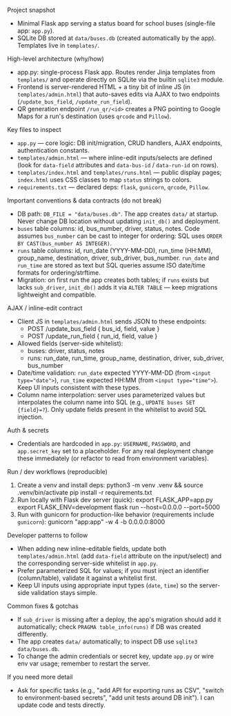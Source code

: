 Project snapshot
- Minimal Flask app serving a status board for school buses (single-file app: `app.py`).
- SQLite DB stored at `data/buses.db` (created automatically by the app). Templates live in `templates/`.

High-level architecture (why/how)
- app.py: single-process Flask app. Routes render Jinja templates from `templates/` and operate directly on SQLite via the builtin `sqlite3` module.
- Frontend is server-rendered HTML + a tiny bit of inline JS (in `templates/admin.html`) that auto-saves edits via AJAX to two endpoints (`/update_bus_field`, `/update_run_field`).
- QR generation endpoint `/run_qr/<id>` creates a PNG pointing to Google Maps for a run's destination (uses `qrcode` and `Pillow`).

Key files to inspect
- `app.py` — core logic: DB init/migration, CRUD handlers, AJAX endpoints, authentication constants.
- `templates/admin.html` — where inline-edit inputs/selects are defined (look for `data-field` attributes and `data-bus-id` / `data-run-id` on rows).
- `templates/index.html` and `templates/runs.html` — public display pages; `index.html` uses CSS classes to map `status` strings to colors.
- `requirements.txt` — declared deps: `flask`, `gunicorn`, `qrcode`, `Pillow`.

Important conventions & data contracts (do not break)
- DB path: `DB_FILE = "data/buses.db"`. The app creates `data/` at startup. Never change DB location without updating `init_db()` and deployment.
- `buses` table columns: id, bus_number, driver, status, notes. Code assumes `bus_number` can be cast to integer for ordering: SQL uses `ORDER BY CAST(bus_number AS INTEGER)`.
- `runs` table columns: id, run_date (YYYY-MM-DD), run_time (HH:MM), group_name, destination, driver, sub_driver, bus_number. `run_date` and `run_time` are stored as text but SQL queries assume ISO date/time formats for ordering/strftime.
- Migration: on first run the app creates both tables; if `runs` exists but lacks `sub_driver`, `init_db()` adds it via `ALTER TABLE` — keep migrations lightweight and compatible.

AJAX / inline-edit contract
- Client JS in `templates/admin.html` sends JSON to these endpoints:
  - POST /update_bus_field  { bus_id, field, value }
  - POST /update_run_field  { run_id, field, value }
- Allowed fields (server-side whitelist):
  - buses: driver, status, notes
  - runs: run_date, run_time, group_name, destination, driver, sub_driver, bus_number
- Date/time validation: `run_date` expected YYYY-MM-DD (from `<input type="date">`), `run_time` expected HH:MM (from `<input type="time">`). Keep UI inputs consistent with these types.
- Column name interpolation: server uses parameterized values but interpolates the column name into SQL (e.g., `UPDATE buses SET {field}=?`). Only update fields present in the whitelist to avoid SQL injection.

Auth & secrets
- Credentials are hardcoded in `app.py`: `USERNAME`, `PASSWORD`, and `app.secret_key` set to a placeholder. For any real deployment change these immediately (or refactor to read from environment variables).

Run / dev workflows (reproducible)
1) Create a venv and install deps:
   python3 -m venv .venv && source .venv/bin/activate
   pip install -r requirements.txt
2) Run locally with Flask dev server (quick):
   export FLASK_APP=app.py
   export FLASK_ENV=development
   flask run --host=0.0.0.0 --port=5000
3) Run with gunicorn for production-like behavior (requirements include `gunicorn`):
   gunicorn "app:app" -w 4 -b 0.0.0.0:8000

Developer patterns to follow
- When adding new inline-editable fields, update both `templates/admin.html` (add `data-field` attribute on the input/select) and the corresponding server-side whitelist in `app.py`.
- Prefer parameterized SQL for values; if you must inject an identifier (column/table), validate it against a whitelist first.
- Keep UI inputs using appropriate input types (`date`, `time`) so the server-side validation stays simple.

Common fixes & gotchas
- If `sub_driver` is missing after a deploy, the app's migration should add it automatically; check `PRAGMA table_info(runs)` if DB was created differently.
- The app creates `data/` automatically; to inspect DB use `sqlite3 data/buses.db`.
- To change the admin credentials or secret key, update `app.py` or wire env var usage; remember to restart the server.

If you need more detail
- Ask for specific tasks (e.g., "add API for exporting runs as CSV", "switch to environment-based secrets", "add unit tests around DB init"). I can update code and tests directly.
